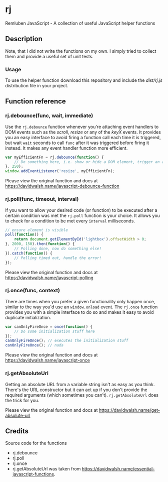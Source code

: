 # rj

Remluben JavaScript - A collection of useful JavaScript helper functions

## Description

Note, that I did not write the functions on my own. I simply tried to collect
them and provide a useful set of unit tests.

### Usage

To use the helper function download this repository and include the *dist/rj.js*
distribution file in your project.

## Function reference

### rj.debounce(func, wait, immediate)

Use the `rj.debounce` function whenever you're attaching event handlers to DOM 
events such as the *scroll*, *resize* or any of the *keyX* events. It provides
you an easy interface to avoid firing a function call each time it is triggered,
but wait `wait` seconds to call `func` after it was triggered before firing it
instead. It makes any event handler function more efficient.

```javascript
var myEfficientFn = rj.debounce(function() {
    // Do something here, i.e. show or hide a DOM element, trigger an ajax call, ...
}, 250);
window.addEventListener('resize', myEfficientFn);
```

Please view the original function and docs at https://davidwalsh.name/javascript-debounce-function

### rj.poll(func, timeout, interval)

If you want to allow your desired code (or function) to be executed after a 
certain condition was met the `rj.poll` function is your choice. It allows you to
check for a condition to be met every `interval` milliseconds.

```javascript
// ensure element is visible
poll(function() {
    return document.getElementById('lightbox').offsetWidth > 0;
}, 2000, 150).then(function() {
    // Polling done, now do something else!
}).catch(function() {
    // Polling timed out, handle the error!
});
```

Please view the original function and docs at https://davidwalsh.name/javascript-polling

### rj.once(func, context)

There are times when you prefer a given functionality only happen once, similar 
to the way you'd use an `window.onload` event. The `rj.once` function provides 
you with a simple interface to do so and makes it easy to avoid duplicate 
initialization.

```javascript
var canOnlyFireOnce = once(function() {
    // Do some initialization stuff here
});
canOnlyFireOnce(); // executes the initialization stuff
canOnlyFireOnce(); // nada
```

Please view the original function and docs at https://davidwalsh.name/javascript-once

### rj.getAbsoluteUrl

Getting an absolute URL from a variable string isn't as easy as you think. 
There's the URL constructor but it can act up if you don't provide the required 
arguments (which sometimes you can't). `rj.getAbsoluteUrl` does the trick for 
you.

Please view the original function and docs at https://davidwalsh.name/get-absolute-url

## Credits

Source code for the functions
* rj.debounce
* rj.poll
* rj.once
* rj.getAbsoluteUrl
was taken from https://davidwalsh.name/essential-javascript-functions.